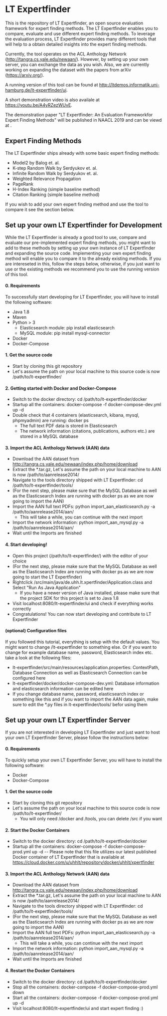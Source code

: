 # LT Expertfinder
This is the repository of LT Expertfinder, an open source evaluation framework for expert finding methods. The LT Expertfinder enables you to compare, evaluate and use different expert finding methods. To leverage the evaluation process, LT Expertfinder provides many different tools that will help to a obtain detailed insights into the expert finding methods. 

Currently, the tool operates on the ACL Anthology Network (http://tangra.cs.yale.edu/newaan/). However, by setting up your own server, you can exchange the data as you wish. Also, we are currently working on expanding the dataset with the papers from arXiv (https://arxiv.org/).

A running version of this tool can be found at http://ltdemos.informatik.uni-hamburg.de/lt-expertfinder/ui.

A short demonstration video is also availale at https://youtu.be/A4yRZezWUvE.

The demonstration paper "LT Expertfinder: An Evaluation Frameworkfor Expert Finding Methods" will be published in NAACL 2019 and can be viewd at <Link>.
 
 ## Expert Finding Methods
 The LT Expertfinder ships already with some basic expert finding methods:
 - Model2 by Balog et. al.
 - K-step Random Walk by Serdyukov et. al.
 - Infinite Random Walk by Serdyukov et. al.
 - Weighted Relevance Propagation
 - PageRank
 - H-Index Ranking (simple baseline method)
 - Citation Ranking (simple baseline method)
 
 If you wish to add your own expert finding method and use the tool to compare it see the section below.
 
 ## Set up your own LT Expertfinder for Development
 While the LT Expertfinder is already a good tool to use, compare and evaluate our pre-implemented expert finding methods, you might want to add to these methods by setting up your own instance of LT Expertfinder and expanding the source code. Implementing your own expert finding method will enable you to compare it to the already existing methods. If you are intereseted in this, follow the steps below, otherwise, if you just want to use or the existing methods we recommend you to use the running version of this tool.

#### 0. Requirements
To successfully start developing for LT Expertfinder, you will have to install the following software:
- Java 1.8
- Maven
- Python > 3
    - Elasticsearch module: pip install elasticsearch
    - MySQL module: pip install mysql-connector
- Docker
- Docker-Compose

#### 1. Get the source code
- Start by cloning this git repository
- Let's assume the path on your local machine to this source code is now /path/to/lt-expertfinder/

#### 2. Getting started with Docker and Docker-Compose
- Switch to the docker directory: cd /path/to/lt-expertfinder/docker
- Startup all the containers: docker-compose -f docker-compose-dev.yml up -d
- Double check that 4 containers (elasticsearch, kibana, mysql, phpmyadmin) are running: docker ps
    - The full text PDF data is stored in Elasticsearch
    - The network information (citations, publications, authors etc.) are stored in a MySQL database

#### 3. Import the ACL Anthology Network (AAN) data
- Download the AAN dataset from http://tangra.cs.yale.edu/newaan/index.php/home/download
- Extract the *.tar.gz, Let's assume the path on your local machine to AAN is now /path/to/aanrelease2014/
- Navigate to the tools directory shipped with LT Expertfinder: cd /path/to/lt-expertfinder/tools/
- (For the next step, please make sure that the MySQL Database as well as the Elasticsearch Index are running with docker ps as we are now going to import the AAN)
- Import the AAN full text PDFs: python import_aan_elasticsearch.py -a /path/to/aanrelease2014/aan/
    - This will take a while, you can continue with the next import
- Import the network information: python import_aan_mysql.py -a /path/to/aanrelease2014/aan/
- Wait until the Imports are finished

#### 4. Start developing!
- Open this project (/path/to/lt-expertfinder/) with the editor of your choice
- (For the next step, please make sure that the MySQL Database as well as the Elasticsearch Index are running with docker ps as we are now going to start the LT Expertfinder)
- Rightclick /src/main/java/de.uhh.lt.xpertfinder/Application.class and Select "Run As Java Application"
    - If you have a newer version of Java installed, please make sure that the project SDK for this project is set to Java 1.8
- Visit localhost:8080/lt-expertfinder/ui and check if everything works correctly
- Congratulations! You can now start developing and contribute to LT Expertfinder

#### (optional) Configuration files
If you followed this tutorial, everything is setup with the default values. You might want to change /lt-expertfinder to something else. Or if you want to change for example database name, password, Elasticsearch index etc. take a look at the following files:
- lt-expertfinder/src/main/resources/application.properties: ContextPath, Database Connection as well as Elasticsearch Connection can be configured here
- lt-expertfinder/docker/docker-compose-dev.yml: Database information and elasticsearch information can be edited here
- If you change database name, password, elasticsearch index or something like this and if you want to import the AAN data again, make sure to edit the *.py files in lt-expertfinder/tools/ befor using them

## Set up your own LT Expertfinder Server
If you are not interested in developing LT Expertfinder and just want to host your own LT Expertfinder Server, please follow the instructions below:

#### 0. Requirements
To quickly setup your own LT Expertfinder Server, you will have to install the following software:
- Docker
- Docker-Compose

#### 1. Get the source code
- Start by cloning this git repository
- Let's assume the path on your local machine to this source code is now /path/to/lt-expertfinder/
    - You will only need /docker and /tools, you can delete /src if you want

#### 2. Start the Docker Containers
- Switch to the docker directory: cd /path/to/lt-expertfinder/docker
- Startup all the containers: docker-compose -f docker-compose-prod.yml up -d
-- Please note that this file utilizes our latest published Docker container of LT Expertfinder that is available at https://cloud.docker.com/u/uhhlt/repository/docker/uhhlt/xpertfinder

#### 3. Import the ACL Anthology Network (AAN) data
- Download the AAN dataset from http://tangra.cs.yale.edu/newaan/index.php/home/download
- Extract the *.tar.gz, Let's assume the path on your local machine to AAN is now /path/to/aanrelease2014/
- Navigate to the tools directory shipped with LT Expertfinder: cd /path/to/lt-expertfinder/tools/
- (For the next step, please make sure that the MySQL Database as well as the Elasticsearch Index are running with docker ps as we are now going to import the AAN)
- Import the AAN full text PDFs: python import_aan_elasticsearch.py -a /path/to/aanrelease2014/aan/
    - This will take a while, you can continue with the next import
- Import the network information: python import_aan_mysql.py -a /path/to/aanrelease2014/aan/
- Wait until the Imports are finished

#### 4. Restart the Docker Containers
- Switch to the docker directory: cd /path/to/lt-expertfinder/docker
- Stop all the containers: docker-compose -f docker-compose-prod.yml down
- Start all the containers: docker-compose -f docker-compose-prod.yml up -d
- Visit localhost:8080/lt-expertfinder/ui and start expert finding :)